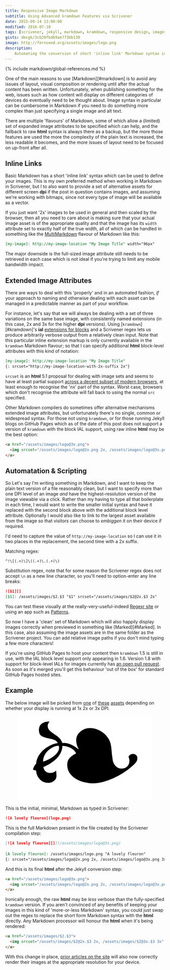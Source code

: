 ```yaml
---
title: Responsive Image Markdown
subtitle: Using Advanced kramdown Features via Scrivener
date: 2015-09-14 13:00:00
modified: 2016-07-10
tags: [scrivener, jekyll, markdown, kramdown, responsive design, images]
gists: dmcgk/3cb20fbd69ae773bb139
image: http://fernseed.org/assets/images/logo.png
description:
    Automating the conversion of short 'inline link' Markdown syntax into something which can support the proposed <strong>html</strong> 5.1 srcset attribute, without changing the raw content markup.
---
```


<!-- Includes -->
{% include markdown/global-references.md %}

<!-- Content -->
One of the main reasons to use [Markdown][#markdown] is to avoid any issues of layout, visual composition or rendering until after the actual content has been written. Unfortunately, when publishing something for the web, issues such as how content will display on different categories of devices do eventually need to be thought about. Image syntax in particular can be cumbersome in Markdown if you need to do something more complex than just specifying a single image and alt text.

There are multiple 'flavours' of Markdown, some of which allow a (limited) set of expanded image attributes to be specified which can help, and the fallback to raw **html** syntax is always there as a backup, but the more those features are used the more the complexity of the plain text is increased, the less readable it becomes, and the more issues of layout need to be focused on up-front after all.

## Inline Links

Basic Markdown has a short 'inline link' syntax which can be used to define your images. This is my own preferred method when working in Markdown in Scrivener, but I to also want to provide a set of alternative assets for different screen **dpi** if the post in question contains images, and assuming we're working with bitmaps, since not every type of image will be available as a vector.

If you just want '2x' images to be used in general and then scaled by the browser, then all you need to care about is making sure that your actual image asset is of the appropriate quality and that the image has its `width` attribute set to exactly half of the true width, all of which can be handled in something like the [MultiMarkdown](http://fletcherpenney.net/multimarkdown/) flavour of Markdown like this:

~~~ markdown
[my-image]: http://my-image-location "My Image Title" width="96px"
~~~

The major downside is the full-sized image attribute still needs to be retrieved in each case which is not ideal if you're trying to limit any mobile bandwidth impact.

## Extended Image Attributes

There are ways to deal with this 'properly' and in an automated fashion, *if* your approach to naming and otherwise dealing with each asset can be managed in a predictable manner as part of your workflow.

For instance, let's say that we will always be dealing with a set of three variations on the same base image, with consistently named extensions (in this case, 2x and 3x for the higher **dpi** versions). Using [`kramdown`][#kramdown]'s **ial** [extensions for blocks](http://kramdown.gettalong.org/syntax.html#block-ials) and a Scrivener regex lets us produce arbitrarily verbose output from a relatively clean input. Note that this particular inline extension markup is only currently available in the `kramdown` Markdown flavour; so that I can specify additional **html** block-level attributes with this kind of notation:

~~~ markdown
[my-image]: http://my-image-location "My Image Title"
{: srcset="http://my-image-location-with-2x-suffix 2x"}
~~~

`srcset` is an **html** 5.1 proposal for dealing with image sets and seems to have at least partial support [across a decent subset of modern browsers](http://caniuse.com/#search=srcset), at least enough to recognise the '*n*x' part of the syntax. Worst case, browsers which don't recognise the attribute will fall back to using the normal `src` specified.

Other Markdown compilers do sometimes offer alternative mechanisms extended image attributes, but unfortunately there's no single, common or widespread syntax. For those not using `kramdown`, or for those running Jekyll blogs on GitHub Pages which as of the date of this post does not support a version of `kramdown` with the block IAL support, using raw inline **html** may be the best option:

~~~ html
<a href="/assets/images/logo@3x.png">
  <img srcset="/assets/images/logo@2x.png 2x, /assets/images/logo@3x.png 3x" src="/assets/images/logo.png" alt="A lovely fleuron" title="A lovely fleuron">
</a>
~~~

## Automatation & Scripting

So Let's say I'm writing something in Markdown, and I want to keep the plain text version of a file reasonably clean, but I want to specify more than one DPI level of an image *and* have the highest-resolution version of the image viewable via a click. Rather than my having to type all that boilerplate in each time, I would want to write the smaller initial syntax and have it replaced with the second block above with the additional block level attribute. Optionally I would also like to link to the largest asset available from the image so that visitors can choose to *embiggen* it on their device if required.

I'd need to capture the value of `http://my-image-location` so I can use it in two places in the replacement, the second time with a 2x suffix.

Matching regex:

~~~
^!\[(.+)\]\((.+)\.(.+)\)
~~~

Substitution regex, note that for some reason the Scrivener regex does not accept `\n` as a new line character, so you'll need to option-enter any line breaks:

~~~ markdown
![$1][]
[$1]: /assets/images/$2.$3 "$1" srcset="/assets/images/$2@2x.$3 2x"
~~~

You can test these visually at the really-very-useful-indeed [Regexr site](http://regexr.com) or using an app such as [Patterns](http://krillapps.com/patterns/).

So now I have a 'clean' set of Markdown which will also happily display images correctly when previewed in something like [Marked][#Marked]. In this case, also assuming the image assets are in the same folder as the Scrivener project. You can add relative image paths if you don't mind typing a few more characters!

If you're using GitHub Pages to host your content then `kramdown` 1.5 is still in use, with the IAL block level support only appearing in 1.6. Version 1.8 with support for block-level IALs for images currently has [an open pull request](https://github.com/github/pages-gem/pull/155). As soon as it's merged you'll get this behaviour 'out of the box' for standard GitHub Pages hosted sites.

## Example

The below image will be picked from [one](/assets/images/logo.png) of [these](/assets/images/logo@2x.png) [assets](/assets/images/logo@3x.png) depending on whether your display is running at 1x 2x or 3x DPI.

<figure><a href="/assets/images/logo@3x.png"><img srcset="/assets/images/logo@2x.png 2x, /assets/images/logo@3x.png 3x" src="/assets/images/logo.png" alt="Click to enlarge" title="A lovely fleuron"></a></figure>

This is the initial, minimal, Markdown as typed in Scrivener:

~~~ markdown
![A lovely fleuron](logo.png)
~~~

This is the full Markdown present in the file created by the Scrivener compilation step:

~~~ markdown
[![A lovely fleuron][]](/assets/images/logo@3x.png)

[A lovely fleuron]: /assets/images/logo.png "A lovely fleuron"
{: srcset="/assets/images/logo@2x.png 2x, /assets/images/logo@3x.png 3x" }
~~~

And this is its final **html** after the Jekyll conversion step:

~~~ html
<a href="/assets/images/logo@3x.png">
  <img srcset="/assets/images/logo@2x.png 2x, /assets/images/logo@3x.png 3x" src="/assets/images/logo.png" alt="A lovely fleuron" title="A lovely fleuron">
</a>
~~~

Ironically enough, the raw **html** may be *less* verbose than the fully-specified `kramdown` version. If you aren't convinced of any benefits of keeping your images in this kind of 'more-or-less Markdown' syntax, you could just swap out the regex to replace the short form Markdown syntax with the **html** directly. Any Markdown processor will honour the **html** when it's being rendered:

~~~ html
<a href="/assets/images/$2.$3">
  <img srcset="/assets/images/$2@2x.$3 2x, /assets/images/$2@3x.$3 3x" src="/assets/images/$2.$3" alt="$1" title="$1">
</a>
~~~

With this change in place, [prior articles on the site](/technology/static-generation/) will also now correctly render their images at the appropriate resolution for your device.
